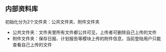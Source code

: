 ## 内部资料库
初始化分为2个文件夹：公共文件夹、附件文件夹
- 公共文件夹：文件夹里所有文件都公共可见，上传者可删除自己上传的文件
- 附件文件夹：保存日报、计划报告等模块上传的附件信息，当前登陆用户只能查看自己上传的文件